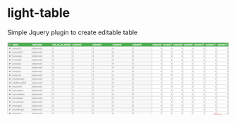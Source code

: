 # light-table
Simple Jquery plugin to create editable table

![alt text](https://raw.githubusercontent.com/edorei/light-table/master/light-table.png)
